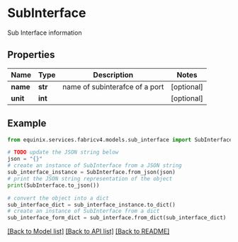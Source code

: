 # SubInterface

Sub Interface information

## Properties

Name | Type | Description | Notes
------------ | ------------- | ------------- | -------------
**name** | **str** | name of subinterafce of a port | [optional] 
**unit** | **int** |  | [optional] 

## Example

```python
from equinix.services.fabricv4.models.sub_interface import SubInterface

# TODO update the JSON string below
json = "{}"
# create an instance of SubInterface from a JSON string
sub_interface_instance = SubInterface.from_json(json)
# print the JSON string representation of the object
print(SubInterface.to_json())

# convert the object into a dict
sub_interface_dict = sub_interface_instance.to_dict()
# create an instance of SubInterface from a dict
sub_interface_form_dict = sub_interface.from_dict(sub_interface_dict)
```
[[Back to Model list]](../README.md#documentation-for-models) [[Back to API list]](../README.md#documentation-for-api-endpoints) [[Back to README]](../README.md)


